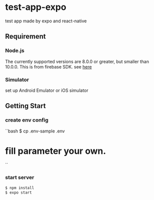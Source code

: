 # test-app-expo
test app made by expo and react-native

## Requirement

### Node.js
The currently supported versions are 8.0.0 or greater, but smaller than 10.0.0.
This is from firebase SDK. see [here](https://github.com/firebase/firebase-js-sdk#prerequisites)

### Simulator

set up Android Emulator or iOS simulator 

## Getting Start

### create env config
``bash
$ cp .env-sample .env
# fill parameter your own.
``

### start server

```bash
$ npm install
$ expo start
```
